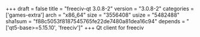+++
draft = false
title = "freeciv-qt 3.0.8-2"
version = "3.0.8-2"
categories = ['games-extra']
arch = "x86_64"
size = "3556408"
usize = "5482488"
sha1sum = "f88c5053f8187545765fe22de7480a81dea16c94"
depends = "['qt5-base>=5.15.10', 'freeciv']"
+++
Qt client for freeciv